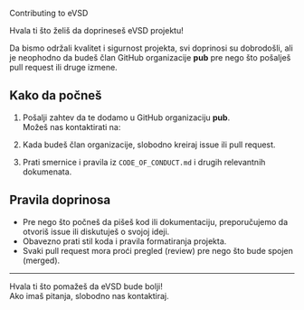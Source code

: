  Contributing to eVSD

Hvala ti što želiš da doprineseš eVSD projektu!  

Da bismo održali kvalitet i sigurnost projekta, svi doprinosi su dobrodošli, ali je neophodno da budeš član GitHub organizacije **pub** pre nego što pošalješ pull request ili druge izmene.

## Kako da počneš

1. Pošalji zahtev da te dodamo u GitHub organizaciju **pub**.  
   Možeš nas kontaktirati na:
2. Kada budeš član organizacije, slobodno kreiraj issue ili pull request.

3. Prati smernice i pravila iz `CODE_OF_CONDUCT.md` i drugih relevantnih dokumenata.

## Pravila doprinosa

- Pre nego što počneš da pišeš kod ili dokumentaciju, preporučujemo da otvoriš issue ili diskutuješ o svojoj ideji.  
- Obavezno prati stil koda i pravila formatiranja projekta.  
- Svaki pull request mora proći pregled (review) pre nego što bude spojen (merged).

---

Hvala ti što pomažeš da eVSD bude bolji!  
Ako imaš pitanja, slobodno nas kontaktiraj.
